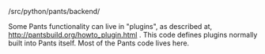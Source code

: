 /src/python/pants/backend/

Some Pants functionality can live in "plugins", as described at,
http://pantsbuild.org/howto_plugin.html . This code defines plugins normally built into
Pants itself. Most of the Pants code lives here.

